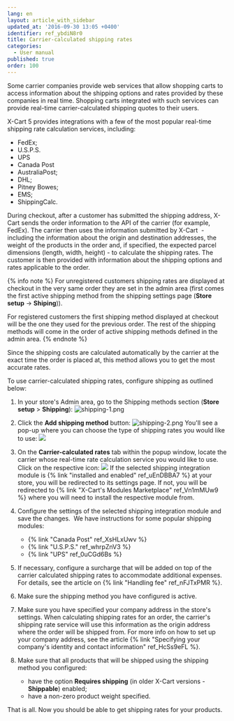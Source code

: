 ```yaml
---
lang: en
layout: article_with_sidebar
updated_at: '2016-09-30 13:05 +0400'
identifier: ref_ybdiN8r0
title: Carrier-calculated shipping rates
categories:
  - User manual
published: true
order: 100
---
```



Some carrier companies provide web services that allow shopping carts to access information about the shipping options and rates provided by these companies in real time. Shopping carts integrated with such services can provide real-time carrier-calculated shipping quotes to their users. 

X-Cart 5 provides integrations with a few of the most popular real-time shipping rate calculation services, including:

*   FedEx;
*   U.S.P.S.
*   UPS
*   Canada Post
*   AustraliaPost;
*   DHL;
*   Pitney Bowes;
*   EMS;
*   ShippingCalc.

During checkout, after a customer has submitted the shipping address, X-Cart sends the order information to the API of the carrier (for example, FedEx). The carrier then uses the information submitted by X-Cart  - including the information about the origin and destination addresses, the weight of the products in the order and, if specified, the expected parcel dimensions (length, width, height) - to calculate the shipping rates. The customer is then provided with information about the shipping options and rates applicable to the order.

{% info note %}
For unregistered customers shipping rates are displayed at checkout in the very same order they are set in the admin area (first comes the first active shipping method from the shipping settings page (**Store setup** -> **Shiping**)). 

For registered customers the first shipping method displayed at checkout will be the one they used for the previous order. The rest of the shipping methods will come in the order of active shipping methods defined in the admin area.
{% endnote %}

Since the shipping costs are calculated automatically by the carrier at the exact time the order is placed at, this method allows you to get the most accurate rates.

To use carrier-calculated shipping rates, configure shipping as outlined below:

1.  In your store's Admin area, go to the Shipping methods section (**Store setup** > **Shipping**):
    ![shipping-1.png]({{site.baseurl}}/attachments/ref_ybdiN8r0/shipping-1.png)
2.  Click the **Add shipping method** button:
    ![shipping-2.png]({{site.baseurl}}/attachments/ref_ybdiN8r0/shipping-2.png)
    You'll see a pop-up where you can choose the type of shipping rates you would like to use:
    ![]({{site.baseurl}}/attachments/9306236/9437260.png)
3.  On the **Carrier-calculated rates** tab within the popup window, locate the carrier whose real-time rate calculation service you would like to use. Click on the respective icon:
    ![]({{site.baseurl}}/attachments/9306236/9437261.png)
    If the selected shipping integration module is {% link "installed and enabled" ref_uEnDBBA7 %} at your store, you will be redirected to its settings page. If not, you will be redirected to {% link "X-Cart's Modules Marketplace" ref_Vn1mMUw9 %} where you will need to install the respective module from. 

4.  Configure the settings of the selected shipping integration module and save the changes. 
    We have instructions for some popular shipping modules:
    *   {% link "Canada Post" ref_XsHLxUwv %}
    *   {% link "U.S.P.S." ref_whrpZnV3 %}
    *   {% link "UPS" ref_0uCGd6Bs %}

5.  If necessary, configure a surcharge that will be added on top of the carrier calculated shipping rates to accommodate additional expenses. For details, see the article on {% link "Handling fee" ref_nFJTxPMR %}.

6.  Make sure the shipping method you have configured is active.

7.  Make sure you have specified your company address in the store's settings. 
    When calculating shipping rates for an order, the carrier's shipping rate service will use this information as the origin address where the order will be shipped from. For more info on how to set up your company address, see the article {% link "Specifying your company's identity and contact information" ref_HcSs9eFL %}. 

8.  Make sure that all products that will be shipped using the shipping method you configured:
    *   have the option **Requires shipping** (in older X-Cart versions - **Shippable**) enabled; 
    *   have a non-zero product weight specified.

That is all. Now you should be able to get shipping rates for your products.
